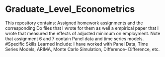 # Graduate_Level_Econometrics
This repository contains: Assigned homework assignments and the corresponding Do files that I wrote for them as well a empirical paper that I wrote that measured the effects of adjusted minimum on employment. Note that assignment 6 and 7 contain Panel data and time series models. 
#Specific Skills Learned Include:
I have worked with Panel Data, Time Series Models, ARIMA,  Monte Carlo Simulation, Difference- Difference, etc.
